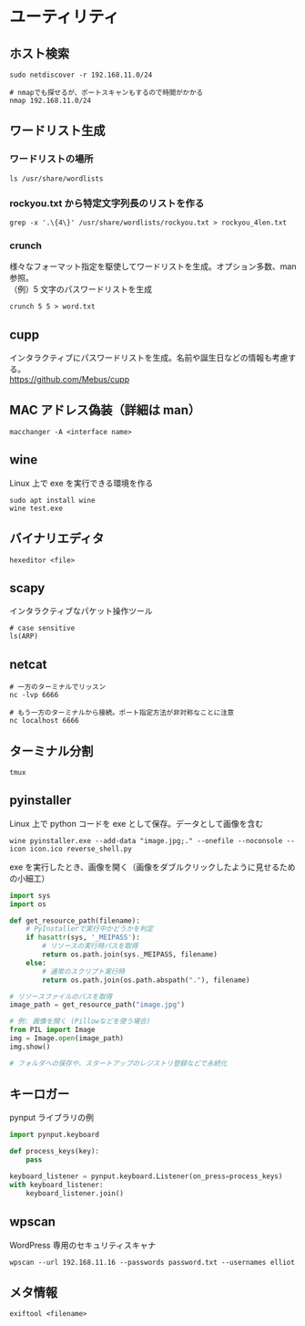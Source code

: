 # ユーティリティ

## ホスト検索

```shell
sudo netdiscover -r 192.168.11.0/24

# nmapでも探せるが、ポートスキャンもするので時間がかかる
nmap 192.168.11.0/24
```

## ワードリスト生成

### ワードリストの場所

```shell
ls /usr/share/wordlists
```

### rockyou.txt から特定文字列長のリストを作る
```shell
grep -x '.\{4\}' /usr/share/wordlists/rockyou.txt > rockyou_4len.txt
```

### crunch

様々なフォーマット指定を駆使してワードリストを生成。オプション多数、man 参照。  
（例）5 文字のパスワードリストを生成

```shell
crunch 5 5 > word.txt
```

## cupp

インタラクティブにパスワードリストを生成。名前や誕生日などの情報も考慮する。  
https://github.com/Mebus/cupp

## MAC アドレス偽装（詳細は man）

```shell
macchanger -A <interface name>
```

## wine

Linux 上で exe を実行できる環境を作る

```shell
sudo apt install wine
wine test.exe
```

## バイナリエディタ

```shell
hexeditor <file>
```

## scapy

インタラクティブなパケット操作ツール

```shell
# case sensitive
ls(ARP)
```

## netcat

```shell
# 一方のターミナルでリッスン
nc -lvp 6666

# もう一方のターミナルから接続。ポート指定方法が非対称なことに注意
nc localhost 6666
```

## ターミナル分割

```shell
tmux
```

## pyinstaller

Linux 上で python コードを exe として保存。データとして画像を含む

```shell
wine pyinstaller.exe --add-data "image.jpg;." --onefile --noconsole --icon icon.ico reverse_shell.py
```

exe を実行したとき、画像を開く（画像をダブルクリックしたように見せるための小細工）

```python
import sys
import os

def get_resource_path(filename):
    # PyInstallerで実行中かどうかを判定
    if hasattr(sys, '_MEIPASS'):
        # リソースの実行時パスを取得
        return os.path.join(sys._MEIPASS, filename)
    else:
        # 通常のスクリプト実行時
        return os.path.join(os.path.abspath("."), filename)

# リソースファイルのパスを取得
image_path = get_resource_path("image.jpg")

# 例: 画像を開く (Pillowなどを使う場合)
from PIL import Image
img = Image.open(image_path)
img.show()

# フォルダへの保存や、スタートアップのレジストリ登録などで永続化
```

## キーロガー

pynput ライブラリの例

```python
import pynput.keyboard

def process_keys(key):
    pass

keyboard_listener = pynput.keyboard.Listener(on_press=process_keys)
with keyboard_listener:
    keyboard_listener.join()
```

## wpscan

WordPress 専用のセキュリティスキャナ

```shell
wpscan --url 192.168.11.16 --passwords password.txt --usernames elliot
```

## メタ情報
```shell
exiftool <filename>
```
